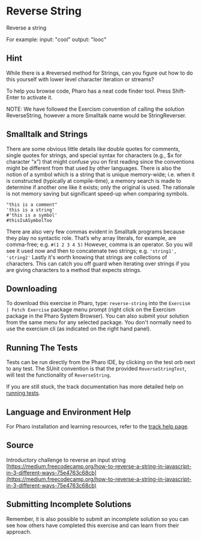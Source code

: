 # Reverse String

Reverse a string

For example:
input: "cool"
output: "looc"

## Hint
While there is a #reversed method for Strings, can you figure out how to do this yourself with lower level character iteration or streams? 

To help you browse code, Pharo has a neat code finder tool. Press Shift-Enter to activate it.

NOTE: We have followed the Exercism convention of calling the solution ReverseString, however a more Smalltalk name would be StringReverser.

## Smalltalk and Strings

There are some obvious little details like double quotes for comments, single quotes for strings, and
special syntax for characters (e.g., $x for character “x”) that might confuse you on first reading since the
conventions might be different from that used by other languages. There is also the notion of a symbol
which is a string that is unique memory-wide; i.e. when it is constructed (typically at compile-time), a
memory search is made to determine if another one like it exists; only the original is used. The rationale
is not memory saving but significant speed-up when comparing symbols.

```smalltalk
"this is a comment"
'this is a string'
#'this is a symbol'
#thisIsASymbolToo
```

There are also very few commas evident in Smalltalk programs because they play no syntactic role.
That’s why array literals, for example, are comma-free; e.g.
`#(1 2 3 4 5)`
However, comma is an operator. So you will see it used now and then to concatenate two strings; e.g.
`'string1', 'string2'`
Lastly it's worth knowing that strings are collections of characters. This can catch you off guard when
iterating over strings if you are giving characters to a method that expects strings.

## Downloading

To download this exercise in Pharo, type: `reverse-string` into the `Exercism | Fetch Exercise` package menu prompt (right click on the Exercism package in the Pharo System Browser). You can also submit your solution from the same menu for any selected package. You don't normally need to use the exercism cli (as indicated on the right hand panel).

## Running The Tests

Tests can be run directly from the Pharo IDE, by clicking on the test orb next to any test.
The SUnit convention is that the provided `ReverseStringTest`, will test the functionality of `ReverseString`.

If you are still stuck, the track documentation has more detailed help on [running tests](https://exercism.io/tracks/pharo/tests).

## Language and Environment Help

For Pharo installation and learning resources, refer to the [track help page](https://exercism.io/tracks/pharo/learning).


## Source

Introductory challenge to reverse an input string [https://medium.freecodecamp.org/how-to-reverse-a-string-in-javascript-in-3-different-ways-75e4763c68cb](https://medium.freecodecamp.org/how-to-reverse-a-string-in-javascript-in-3-different-ways-75e4763c68cb)


## Submitting Incomplete Solutions

Remember, it is also possible to submit an incomplete solution so you can see how others have completed this exercise and can learn from their approach.

